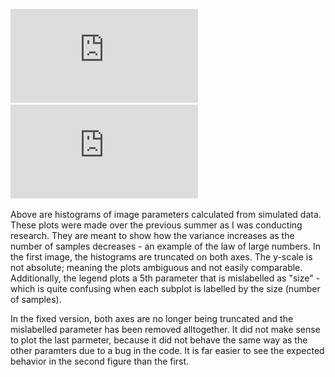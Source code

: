 ![histogram](https://github.com/nkorzounUD/DSPS_NKorzoun/blob/main/HW6/histogram.pdf) <br>
![histogram_fixed](https://github.com/nkorzounUD/DSPS_NKorzoun/blob/main/HW6/histogram_fixed.pdf)

Above are histograms of image parameters calculated from simulated data. These plots were made over the previous summer as I was conducting research. They are meant to show how the variance increases as the number of samples decreases - an example of the law of large numbers. In the first image, the histograms are truncated on both axes. The y-scale is not absolute; meaning the plots ambiguous and not easily comparable.  Additionally, the legend plots a 5th parameter that is mislabelled as "size" - which is quite confusing when each subplot is labelled by the size (number of samples).

In the fixed version, both axes are no longer being truncated and the mislabelled parameter has been removed alltogether. It did not make sense to plot the last parmeter, because it did not behave the same way as the other paramters due to a bug in the code. It is far easier to see the expected behavior in the second figure than the first.
